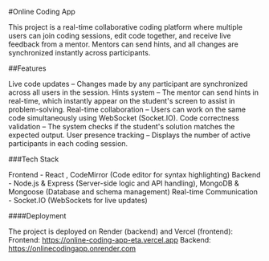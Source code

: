 #Online Coding App

This project is a real-time collaborative coding platform where multiple users can join coding sessions,
edit code together, and receive live feedback from a mentor. 
Mentors can send hints, and all changes are synchronized instantly across participants.

##Features

Live code updates – Changes made by any participant are synchronized across all users in the session.
Hints system – The mentor can send hints in real-time, which instantly appear on the student's screen to assist in problem-solving.
Real-time collaboration – Users can work on the same code simultaneously using WebSocket (Socket.IO).
Code correctness validation – The system checks if the student's solution matches the expected output.
User presence tracking – Displays the number of active participants in each coding session.

###Tech Stack

Frontend - React , CodeMirror (Code editor for syntax highlighting)
Backend - Node.js & Express (Server-side logic and API handling), MongoDB & Mongoose (Database and schema management)
Real-time Communication - Socket.IO (WebSockets for live updates)

####Deployment

The project is deployed on Render (backend) and Vercel (frontend):
Frontend: https://online-coding-app-eta.vercel.app
Backend: https://onlinecodingapp.onrender.com
